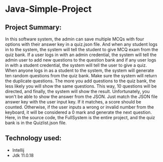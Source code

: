 # Java-Simple-Project

## Project Summary:
In this software system, the admin can save multiple MCQs with four options with their answer key in a quiz.json file. And when any student logs in to the system, the system will tell the student to give MCQ exam from the quiz bank.
If a user logs in with an admin credential, the system will tell the admin user to add new questions to the question bank
and if any user logs in  with a student credential, the system will tell the user to give a quiz. When anyone logs in as a student to the system, the system will generate ten random questions from the quiz bank. Make sure the system will return the duplicate questions. The more you add questions to the quiz bank, the less likely you will show the same questions. This way, 10 questions will be directed, and finally, the system will show the result. Unfortunately, you won't be able to show the answer from the JSON. Just match the JSON file answer key with the user input key. If it matches, a score should be counted. Otherwise, if the user inputs a wrong or invalid number from the keyboard, it will be considered a 0 mark and generate the next question.
Here, in the source code, the FullSystem is the entire project, and the quiz bank is in the Quizlist.json file.

## Technology used:
- Intellij
- Jdk 11.0.18
  
